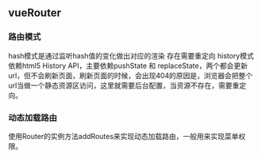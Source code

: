 ## vueRouter
### 路由模式
hash模式是通过监听hash值的变化做出对应的渲染
存在需要重定向
history模式依赖html5 History API，主要依赖pushState 和 replaceState，两个都会更新url，但不会刷新页面，刷新页面的时候，会出现404的原因是，浏览器会把整个url当做一个静态资源区访问，这里就需要后台配置，当资源不存在，需要重定向。

### 动态加载路由
使用Router的实例方法addRoutes来实现动态加载路由，一般用来实现菜单权限。